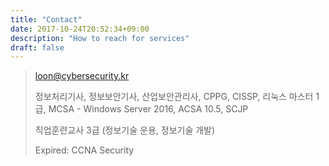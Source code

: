 ```yaml
---
title: "Contact"
date: 2017-10-24T20:52:34+09:00
description: "How to reach for services"
draft: false
---
```

> loon@cybersecurity.kr
> 
> 정보처리기사, 정보보안기사, 산업보안관리사, CPPG, CISSP, 
> 리눅스 마스터 1급, MCSA - Windows Server 2016, ACSA 10.5, SCJP
> 
> 직업훈련교사 3급 (정보기술 운용, 정보기술 개발)
> 
> Expired: CCNA Security
